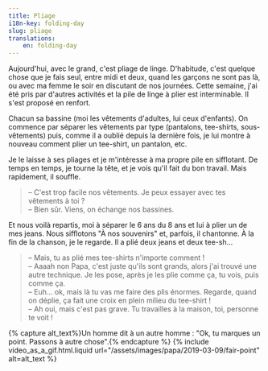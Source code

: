 ```yaml
---
title: Pliage
i18n-key: folding-day
slug: pliage
translations:
    en: folding-day
---
```


Aujourd'hui, avec le grand, c'est pliage de linge. D'habitude, c'est quelque
chose que je fais seul, entre midi et deux, quand les garçons ne sont pas là, ou
avec ma femme le soir en discutant de nos journées. Cette semaine, j'ai été pris
par d'autres activités et la pile de linge à plier est interminable. Il s'est
proposé en renfort.

Chacun sa bassine (moi les vêtements d'adultes, lui ceux d'enfants). On commence
par séparer les vêtements par type (pantalons, tee-shirts, sous-vêtements) puis,
comme il a oublié depuis la dernière fois, je lui montre à nouveau comment plier
un tee-shirt, un pantalon, etc.

Je le laisse à ses pliages et je m'intéresse à ma propre pile en sifflotant. De
temps en temps, je tourne la tête, et je vois qu'il fait du bon travail. Mais
rapidement, il souffle.

> – C'est trop facile nos vêtements. Je peux essayer avec tes vêtements à toi
> ?  
> – Bien sûr. Viens, on échange nos bassines.

Et nous voilà repartis, moi à séparer le 6 ans du 8 ans et lui à plier un de mes
jeans. Nous sifflotons "À nos souvenirs" et, parfois, il chantonne. À la fin de
la chanson, je le regarde. Il a plié deux jeans et deux tee-sh…

> – Mais, tu as plié mes tee-shirts n'importe comment !  
> – Aaaah non Papa, c'est juste qu'ils sont grands, alors j'ai trouvé une autre
> technique. Je les pose, après je les plie comme ça, tu vois, puis comme ça.  
> – Euh… ok, mais là tu vas me faire des plis énormes. Regarde, quand on déplie,
> ça fait une croix en plein milieu du tee-shirt !  
> – Ah oui, mais c'est pas grave. Tu travailles à la maison, toi, personne te
> voit !

{% capture alt_text%}Un homme dit à un autre homme : "Ok, tu marques un point.
Passons à autre chose".{% endcapture %} {% include video_as_a_gif.html.liquid
url="/assets/images/papa/2019-03-09/fair-point"
alt=alt_text
%}
